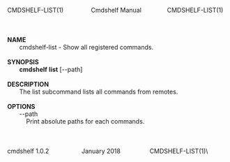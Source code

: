 CMDSHELF-LIST(1)                Cmdshelf Manual               CMDSHELF-LIST(1)\
\
\
\
**NAME**\
       cmdshelf-list - Show all registered commands.\
\
**SYNOPSIS**\
       **cmdshelf** **list** \[--path\]\
\
**DESCRIPTION**\
       The list subcommand lists all commands from remotes.\
\
**OPTIONS**\
       --path\
           Print absolute paths for each commands.\
\
\
\
cmdshelf 1.0.2                   January 2018                 CMDSHELF-LIST(1)\
